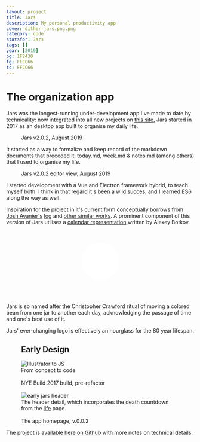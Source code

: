 ```yaml
---
layout: project
title: Jars
description: My personal productivity app
cover: dither-jars.png.png
category: code
statsfor: Jars
tags: []
year: [2019]
bg: 1F2430
fg: FFCC66
tc: FFCC66
---
```


# The organization app

Jars was the longest-running under-development app I've made to date by technicality: now integrated into all new projects on [this site](/this-site), Jars started in 2017 as an desktop app built to organise my daily life.

<figure>
	<img src="/assets/img/work/jars/dither-jars-v2.0.2.jpg.png" alt="">
	<figcaption>Jars v2.0.2, August 2019</figcaption>
</figure>

It started as a way to formalize and keep record of the markdown documents that preceded it: today.md, week.md &amp; notes.md (among others) that I used to organise my life.

<figure>
	<img src="/assets/img/work/jars/dither-jars-v2.0.2-editor.jpg.png" alt="">
	<figcaption>Jars v2.0.2 editor view, August 2019</figcaption>
</figure>

I started development with a Vue and Electron framework hybrid, to teach myself both. I think in that regard it's been a wild succes, and I learned ES6 along the way as well.

Inspiration for the project in it's current form conceptually borrows from <a href="https://joshavanier.github.io/">Josh Avanier's</a> <a href="https://joshavanier.github.io/wiki/log/">log</a> and [other similar works](https://log.v-os.ca/). A prominent component of this version of Jars utilises a [calendar representation](https://github.com/nomand/Letnice) written by Alexey Botkov.

<svg xmlns="http://www.w3.org/2000/svg" viewBox="0 0 128 128" style="height: 100px; margin: 2rem 0 3rem 0; text-align:center; width: 100%">
<circle id="base" cx="64" cy="64" r="64" fill="#FFFFFF"/>
<clipPath id="clippath">
<rect width="0" height="128" id="jars-logo-width"/>
</clipPath>
<circle id="clip" fill="#FFCC66" cx="64" cy="64" r="64" style="clip-path:url(#clippath);"/>
</svg>

Jars is so named after the Christopher Crawford ritual of moving a colored bean from one jar to another each day, acknowledging the passage of time and one's best use of it.

Jars' ever-changing logo is effectively an hourglass for the 80 year lifespan.

<figure>
<h2>Early Design</h2>
	<img src="/assets/img/work/jars/dither-side-by-side-dev.png.png" alt="Illustrator to JS">
	<figcaption>From concept to code</figcaption>
	<br>
	<img src="/assets/img/work/jars/dither-NYE-build.png.png" alt="">
	<figcaption>NYE Build 2017 build, pre-refactor</figcaption>
	<br>
	<img src="/assets/img/work/jars/dither-good-evening.png.png" alt="early jars header">
	<figcaption>The header detail, which incorporates the death countdown from the <a href="/life">life</a> page.</figcaption>
	<br>
	<img src="/assets/img/work/jars/dither-readme-1.png.png" alt="">
	<figcaption>The app homepage, v.0.0.2</figcaption>
</figure>

The project is [available here on Github](https://github.com/stockHuman/Jars) with more notes on technical details.

<script>
const logo = document.getElementById('jars-logo-width')
const move = e => {
	logo.attributes.width.value = (e.clientX / window.innerWidth) * 128
}
document.addEventListener("mousemove", move)
document.addEventListener("touchmove", move)
</script>
